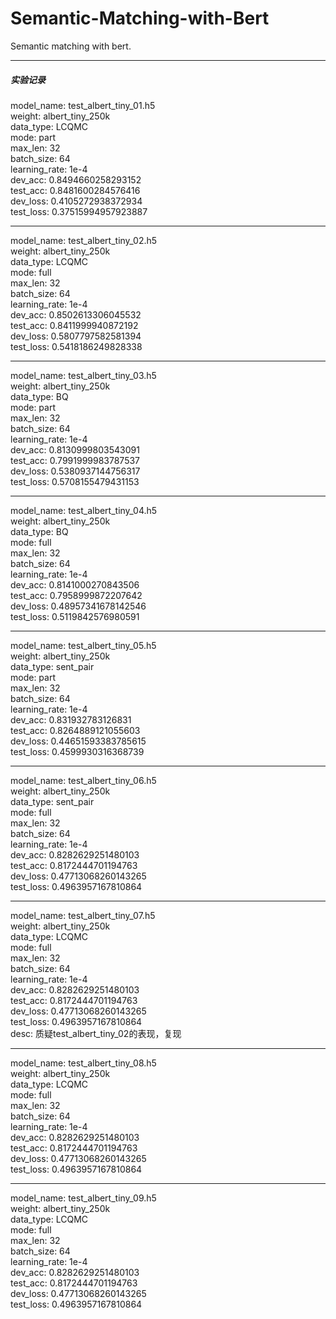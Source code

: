 # Semantic-Matching-with-Bert
Semantic matching with bert.


---

##### 实验记录
  
model_name: test_albert_tiny_01.h5  
weight: albert_tiny_250k  
data_type: LCQMC  
mode: part  
max_len: 32  
batch_size: 64  
learning_rate: 1e-4  
dev_acc: 0.8494660258293152   
test_acc: 0.8481600284576416   
dev_loss: 0.4105272938372934   
test_loss: 0.37515994957923887

---

model_name: test_albert_tiny_02.h5  
weight: albert_tiny_250k  
data_type: LCQMC  
mode: full  
max_len: 32  
batch_size: 64  
learning_rate: 1e-4  
dev_acc: 0.8502613306045532   
test_acc: 0.8411999940872192   
dev_loss: 0.5807797582581394   
test_loss: 0.5418186249828338

---

model_name: test_albert_tiny_03.h5  
weight: albert_tiny_250k  
data_type: BQ  
mode: part  
max_len: 32  
batch_size: 64  
learning_rate: 1e-4  
dev_acc: 0.8130999803543091   
test_acc: 0.7991999983787537   
dev_loss: 0.5380937144756317   
test_loss: 0.5708155479431153

---

model_name: test_albert_tiny_04.h5  
weight: albert_tiny_250k  
data_type: BQ  
mode: full  
max_len: 32  
batch_size: 64  
learning_rate: 1e-4  
dev_acc: 0.8141000270843506   
test_acc: 0.7958999872207642   
dev_loss: 0.48957341678142546   
test_loss: 0.5119842576980591

---

model_name: test_albert_tiny_05.h5  
weight: albert_tiny_250k  
data_type: sent_pair  
mode: part  
max_len: 32  
batch_size: 64  
learning_rate: 1e-4  
dev_acc: 0.831932783126831   
test_acc: 0.8264889121055603   
dev_loss: 0.44651593383785615   
test_loss: 0.4599930316368739

---

model_name: test_albert_tiny_06.h5  
weight: albert_tiny_250k  
data_type: sent_pair  
mode: full  
max_len: 32  
batch_size: 64  
learning_rate: 1e-4  
dev_acc: 0.8282629251480103   
test_acc: 0.8172444701194763   
dev_loss: 0.47713068260143265   
test_loss: 0.4963957167810864

---

model_name: test_albert_tiny_07.h5  
weight: albert_tiny_250k  
data_type: LCQMC  
mode: full  
max_len: 32  
batch_size: 64  
learning_rate: 1e-4  
dev_acc: 0.8282629251480103  
test_acc: 0.8172444701194763  
dev_loss: 0.47713068260143265  
test_loss: 0.4963957167810864  
desc: 质疑test_albert_tiny_02的表现，复现

---

model_name: test_albert_tiny_08.h5  
weight: albert_tiny_250k  
data_type: LCQMC  
mode: full  
max_len: 32  
batch_size: 64  
learning_rate: 1e-4  
dev_acc: 0.8282629251480103  
test_acc: 0.8172444701194763  
dev_loss: 0.47713068260143265  
test_loss: 0.4963957167810864

---

model_name: test_albert_tiny_09.h5  
weight: albert_tiny_250k  
data_type: LCQMC  
mode: full  
max_len: 32  
batch_size: 64  
learning_rate: 1e-4  
dev_acc: 0.8282629251480103  
test_acc: 0.8172444701194763  
dev_loss: 0.47713068260143265  
test_loss: 0.4963957167810864